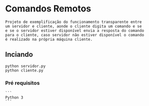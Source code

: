 # Comandos Remotos

    Projeto de exemplificação do funcionamento transparente entre
    um servidor e cliente, aonde o cliente digita um comando e se 
    e se o servidor estiver disponível envia a resposta do comando
    para o cliente, caso servidor não estiver disponível o comando
    é realizado na própria máquina cliente.
    
## Inciando 
   
   ```
   python servidor.py
   python cliente.py
   ```
   
### Pré requisitos
    
    ```
    Python 3
    ```